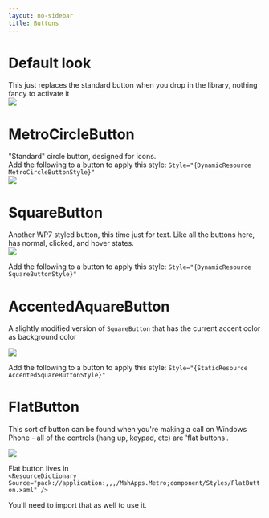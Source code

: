 ```yaml
---
layout: no-sidebar
title: Buttons
---
```


# Default look

This just replaces the standard button when you drop in the library, nothing fancy to activate it    
![]({{site.baseurl}}/images/08_RegularButton.png)

# MetroCircleButton

"Standard" circle button, designed for icons.  
Add the following to a button to apply this style: `Style="{DynamicResource MetroCircleButtonStyle}"`  
![]({{site.baseurl}}/images/07_CircleButtons.png)

# SquareButton 

Another WP7 styled button, this time just for text. Like all the buttons here, has normal, clicked, and hover states.  
![]({{site.baseurl}}/images/square-button.png)

Add the following to a button to apply this style: `Style="{DynamicResource SquareButtonStyle}"`

# AccentedAquareButton

A slightly modified version of `SquareButton` that has the current accent color as background color

![]({{site.baseurl}}/images/accent-square-button.png)

Add the following to a button to apply this style: `Style="{StaticResource AccentedSquareButtonStyle}"`

# FlatButton

This sort of button can be found when you're making a call on Windows Phone - all of the controls (hang up, keypad, etc) are 'flat buttons'.  

![](http://images.theleagueofpaul.com/flatbutton04.png)  

Flat button lives in   
`<ResourceDictionary Source="pack://application:,,,/MahApps.Metro;component/Styles/FlatButton.xaml" />`

You'll need to import that as well to use it.



